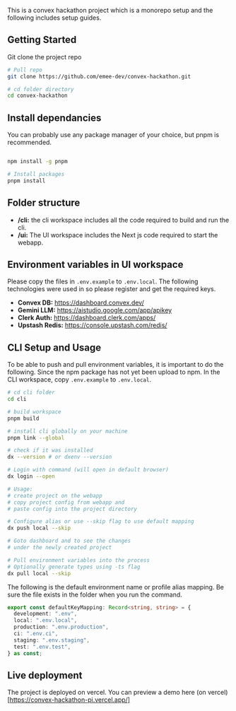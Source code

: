 This is a convex hackathon project which is a monorepo setup and the following includes setup guides.

## Getting Started

Git clone the project repo

```bash
# Pull repo
git clone https://github.com/emee-dev/convex-hackathon.git

# cd folder directory
cd convex-hackathon

```

## Install dependancies

You can probably use any package manager of your choice, but pnpm is recommended.

```bash

npm install -g pnpm

# Install packages
pnpm install

```

## Folder structure

- **/cli:** the cli workspace includes all the code required to build and run the cli.
- **/ui:** The UI workspace includes the Next js code required to start the webapp.

## Environment variables in UI workspace

Please copy the files in `.env.example` to `.env.local`. The following technologies were used in so please register and get the required keys.

- **Convex DB:** https://dashboard.convex.dev/
- **Gemini LLM:** https://aistudio.google.com/app/apikey
- **Clerk Auth:** https://dashboard.clerk.com/apps/
- **Upstash Redis:** https://console.upstash.com/redis/

## CLI Setup and Usage

To be able to push and pull environment variables, it is important to do the following. Since the npm package has not yet been upload to npm. In the CLI workspace, copy `.env.example` to `.env.local`.

```bash
# cd cli folder
cd cli

# build workspace
pnpm build

# install cli globally on your machine
pnpm link --global

# check if it was installed
dx --version # or dxenv --version

# Login with command (will open in default browser)
dx login --open

# Usage:
# create project on the webapp
# copy project config from webapp and
# paste config into the project directory

# Configure alias or use --skip flag to use default mapping
dx push local --skip

# Goto dashboard and to see the changes
# under the newly created project

# Pull environment variables into the process
# Optionally generate types using -ts flag
dx pull local --skip

```

The following is the default environment name or profile alias mapping. Be sure the file exists in the folder when you run the command.

```ts
export const defaultKeyMapping: Record<string, string> = {
  development: ".env",
  local: ".env.local",
  production: ".env.production",
  ci: ".env.ci",
  staging: ".env.staging",
  test: ".env.test",
} as const;
```

## Live deployment

The project is deployed on vercel. You can preview a demo here (on vercel)[https://convex-hackathon-pi.vercel.app/]
